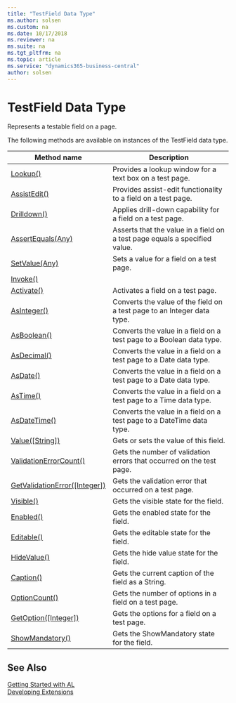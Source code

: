 ```yaml
---
title: "TestField Data Type"
ms.author: solsen
ms.custom: na
ms.date: 10/17/2018
ms.reviewer: na
ms.suite: na
ms.tgt_pltfrm: na
ms.topic: article
ms.service: "dynamics365-business-central"
author: solsen
---
```

[//]: # (START>DO_NOT_EDIT)
[//]: # (IMPORTANT:Do not edit any of the content between here and the END>DO_NOT_EDIT.)
[//]: # (Any modifications should be made in the .xml files in the ModernDev repo.)
# TestField Data Type
Represents a testable field on a page.


The following methods are available on instances of the TestField data type.

|Method name|Description|
|-----------|-----------|
|[Lookup()](testfield-lookup-method.md)|Provides a lookup window for a text box on a test page.|
|[AssistEdit()](testfield-assistedit-method.md)|Provides assist-edit functionality to a field on a test page.|
|[Drilldown()](testfield-drilldown-method.md)|Applies drill-down capability for a field on a test page.|
|[AssertEquals(Any)](testfield-assertequals-method.md)|Asserts that the value in a field on a test page equals a specified value.|
|[SetValue(Any)](testfield-setvalue-method.md)|Sets a value for a field on a test page.|
|[Invoke()](testfield-invoke-method.md)||
|[Activate()](testfield-activate-method.md)|Activates a field on a test page.|
|[AsInteger()](testfield-asinteger-method.md)|Converts the value of the field on a test page to an Integer data type.|
|[AsBoolean()](testfield-asboolean-method.md)|Converts the value in a field on a test page to a Boolean data type.|
|[AsDecimal()](testfield-asdecimal-method.md)|Converts the value in a field on a test page to a Date data type.|
|[AsDate()](testfield-asdate-method.md)|Converts the value in a field on a test page to a Date data type.|
|[AsTime()](testfield-astime-method.md)|Converts the value in a field on a test page to a Time data type.|
|[AsDateTime()](testfield-asdatetime-method.md)|Converts the value in a field on a test page to a DateTime data type.|
|[Value([String])](testfield-value-method.md)|Gets or sets the value of this field.|
|[ValidationErrorCount()](testfield-validationerrorcount-method.md)|Gets the number of validation errors that occurred on the test page.|
|[GetValidationError([Integer])](testfield-getvalidationerror-method.md)|Gets the validation error that occurred on a test page.|
|[Visible()](testfield-visible-method.md)|Gets the visible state for the field.|
|[Enabled()](testfield-enabled-method.md)|Gets the enabled state for the field.|
|[Editable()](testfield-editable-method.md)|Gets the editable state for the field.|
|[HideValue()](testfield-hidevalue-method.md)|Gets the hide value state for the field.|
|[Caption()](testfield-caption-method.md)|Gets the current caption of the field as a String.|
|[OptionCount()](testfield-optioncount-method.md)|Gets the number of options in a field on a test page.|
|[GetOption([Integer])](testfield-getoption-method.md)|Gets the options for a field on a test page.|
|[ShowMandatory()](testfield-showmandatory-method.md)|Gets the ShowMandatory state for the field.|

[//]: # (IMPORTANT: END>DO_NOT_EDIT)
## See Also  
[Getting Started with AL](../devenv-get-started.md)  
[Developing Extensions](../devenv-dev-overview.md)  